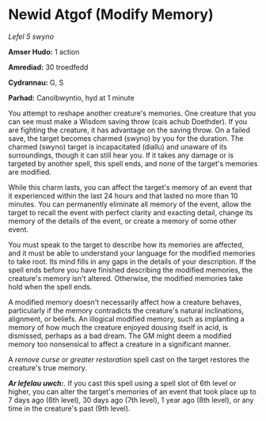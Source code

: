 # Newid Atgof (Modify Memory)

*Lefel 5 swyno*

**Amser Hudo:** 1 action

**Amrediad:** 30 troedfedd

**Cydrannau:** G, S

**Parhad:** Canolbwyntio, hyd at 1 minute

You attempt to reshape another creature's memories. One creature that you can see must make a Wisdom saving throw (cais achub Doethder). If you are fighting the creature, it has advantage on the saving throw. On a failed save, the target becomes charmed (swyno) by you for the duration. The charmed (swyno) target is incapacitated (diallu) and unaware of its surroundings, though it can still hear you. If it takes any damage or is targeted by another spell, this spell ends, and none of the target's memories are modified.

While this charm lasts, you can affect the target's memory of an event that it experienced within the last 24 hours and that lasted no more than 10 minutes. You can permanently eliminate all memory of the event, allow the target to recall the event with perfect clarity and exacting detail, change its memory of the details of the event, or create a memory of some other event.

You must speak to the target to describe how its memories are affected, and it must be able to understand your language for the modified memories to take root. Its mind fills in any gaps in the details of your description. If the spell ends before you have finished describing the modified memories, the creature's memory isn't altered. Otherwise, the modified memories take hold when the spell ends.

A modified memory doesn't necessarily affect how a creature behaves, particularly if the memory contradicts the creature's natural inclinations, alignment, or beliefs. An illogical modified memory, such as implanting a memory of how much the creature enjoyed dousing itself in acid, is dismissed, perhaps as a bad dream. The GM might deem a modified memory too nonsensical to affect a creature in a significant manner.

A *remove curse* or *greater restoration* spell cast on the target restores the creature's true memory.

***Ar lefelau uwch:***. If you cast this spell using a spell slot of 6th level or higher, you can alter the target's memories of an event that took place up to 7 days ago (6th level), 30 days ago (7th level), 1 year ago (8th level), or any time in the creature's past (9th level).